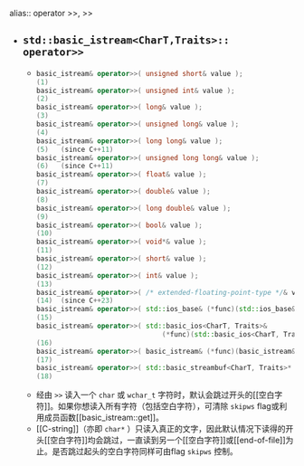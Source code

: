 alias:: operator >>, >>

- ## `std::basic_istream<CharT,Traits>:: operator>>`
	- ``` cpp
	  basic_istream& operator>>( unsigned short& value );
	  (1)	
	  basic_istream& operator>>( unsigned int& value );
	  (2)	
	  basic_istream& operator>>( long& value );
	  (3)	
	  basic_istream& operator>>( unsigned long& value );
	  (4)	
	  basic_istream& operator>>( long long& value );
	  (5)	(since C++11)
	  basic_istream& operator>>( unsigned long long& value );
	  (6)	(since C++11)
	  basic_istream& operator>>( float& value );
	  (7)	
	  basic_istream& operator>>( double& value );
	  (8)	
	  basic_istream& operator>>( long double& value );
	  (9)	
	  basic_istream& operator>>( bool& value );
	  (10)	
	  basic_istream& operator>>( void*& value );
	  (11)	
	  basic_istream& operator>>( short& value );
	  (12)	
	  basic_istream& operator>>( int& value );
	  (13)	
	  basic_istream& operator>>( /* extended-floating-point-type */& value );
	  (14)	(since C++23)
	  basic_istream& operator>>( std::ios_base& (*func)(std::ios_base&) );
	  (15)	
	  basic_istream& operator>>( std::basic_ios<CharT, Traits>&
	                                 (*func)(std::basic_ios<CharT, Traits>&) );
	  (16)	
	  basic_istream& operator>>( basic_istream& (*func)(basic_istream&) );
	  (17)	
	  basic_istream& operator>>( std::basic_streambuf<CharT, Traits>* sb );
	  (18)	
	  ```
	- 经由 `>>` 读入一个 `char` 或 `wchar_t` 字符时，默认会跳过开头的[[空白字符]]。如果你想读入所有字符（包括空白字符），可清除 `skipws` flag或利用成员函数[[basic_istream::get]]。
	- [[C-string]]（亦即 `char*` ）只读入真正的文字，因此默认情况下读得的开头[[空白字符]]均会跳过，一直读到另一个[[空白字符]]或[[end-of-file]]为止。是否跳过起头的空白字符同样可由flag `skipws` 控制。